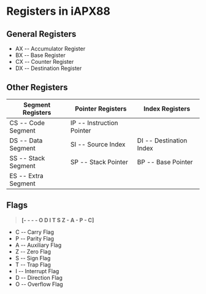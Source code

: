 # Registers in iAPX88

## General Registers

- AX -- Accumulator Register
- BX -- Base Register
- CX -- Counter Register
- DX -- Destination Register

## Other Registers

| Segment Registers   | Pointer Registers         | Index Registers         |
| ------------------- | ------------------------- | ----------------------- |
| CS -- Code Segment  | IP -- Instruction Pointer |
| DS -- Data Segment  | SI -- Source Index        | DI -- Destination Index |
| SS -- Stack Segment | SP -- Stack Pointer       | BP -- Base Pointer      |
| ES -- Extra Segment |

## Flags

> **[- - - - O D I T S Z - A - P - C]**

- C -- Carry Flag
- P -- Parity Flag
- A -- Auxiliary Flag
- Z -- Zero Flag
- S -- Sign Flag
- T -- Trap Flag
- I -- Interrupt Flag
- D -- Direction Flag
- O -- Overflow Flag
